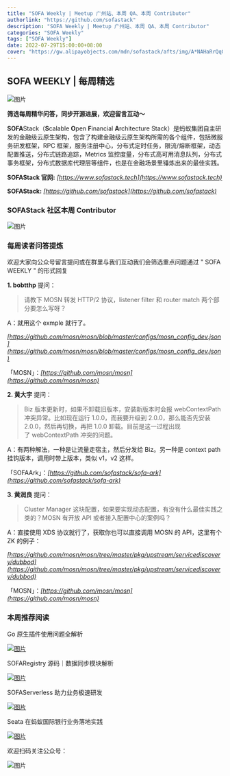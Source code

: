 ```yaml
---
title: "SOFA Weekly | Meetup 广州站、本周 QA、本周 Contributor"
authorlink: "https://github.com/sofastack"
description: "SOFA Weekly | Meetup 广州站、本周 QA、本周 Contributor"
categories: "SOFA Weekly"
tags: ["SOFA Weekly"]
date: 2022-07-29T15:00:00+08:00
cover: "https://gw.alipayobjects.com/mdn/sofastack/afts/img/A*NAHaRrQqGzAAAAAAAAAAAAAAARQnAQ"
---
```


## SOFA WEEKLY | 每周精选

![图片](https://p3-juejin.byteimg.com/tos-cn-i-k3u1fbpfcp/1e08fca65f7643c783d33f590bb41d5a~tplv-k3u1fbpfcp-zoom-1.image)

**筛选每周精华问答，同步开源进展，欢迎留言互动～**

**SOFA**Stack（**S**calable **O**pen **F**inancial **A**rchitecture Stack）是蚂蚁集团自主研发的金融级云原生架构，包含了构建金融级云原生架构所需的各个组件，包括微服务研发框架，RPC 框架，服务注册中心，分布式定时任务，限流/熔断框架，动态配置推送，分布式链路追踪，Metrics 监控度量，分布式高可用消息队列，分布式事务框架，分布式数据库代理层等组件，也是在金融场景里锤炼出来的最佳实践。

**SOFAStack 官网:** *[https://www.sofastack.tech](https://www.sofastack.tech)*

**SOFAStack:** *[https://github.com/sofastack](https://github.com/sofastack)*

### SOFAStack 社区本周 Contributor

![图片](https://p3-juejin.byteimg.com/tos-cn-i-k3u1fbpfcp/c73953cec00844cbb22ecf63358c00ae~tplv-k3u1fbpfcp-zoom-1.image)

### 每周读者问答提炼
欢迎大家向公众号留言提问或在群里与我们互动我们会筛选重点问题通过 " SOFA WEEKLY " 的形式回复

**1. bobtthp** 提问：

> 请教下 MOSN 转发 HTTP/2 协议，listener filter 和 router match 两个部分要怎么写呀？

A：就用这个 exmple 就行了。

*[https://github.com/mosn/mosn/blob/master/configs/mosn_config_dev.json](https://github.com/mosn/mosn/blob/master/configs/mosn_config_dev.json)*

「MOSN」：*[https://github.com/mosn/mosn](https://github.com/mosn/mosn)*

**2. 黄大宇** 提问：

> Biz 版本更新时，如果不卸载旧版本，安装新版本时会报 webContextPath 冲突异常。比如现在运行 1.0.0，而我要升级到 2.0.0，那么能否先安装 2.0.0，然后再切换，再把 1.0.0 卸载。目前是这一过程出现了 webContextPath 冲突的问题。

A：有两种解法，一种是让流量走宿主，然后分发给 Biz。另一种是 context path 挂钩版本，调用时带上版本，类似 v1，v2 这样。

「SOFAArk」：*[https://github.com/sofastack/sofa-ark](https://github.com/sofastack/sofa-ark)*

**3. 黄润良** 提问：

> Cluster Manager 这块配置，如果要实现动态配置，有没有什么最佳实践之类的？MOSN 有开放 API 或者接入配置中心的案例吗？

A：直接使用 XDS 协议就行了，获取你也可以直接调用 MOSN 的 API，这里有个 ZK 的例子：

*[https://github.com/mosn/mosn/tree/master/pkg/upstream/servicediscovery/dubbod](https://github.com/mosn/mosn/tree/master/pkg/upstream/servicediscovery/dubbod)*

「MOSN」：*[https://github.com/mosn/mosn](https://github.com/mosn/mosn)*

### 本周推荐阅读

Go 原生插件使用问题全解析

[![图片](https://p3-juejin.byteimg.com/tos-cn-i-k3u1fbpfcp/73b7f85cff8d4a89b14d6d7aeae5c335~tplv-k3u1fbpfcp-zoom-1.image)](http://mp.weixin.qq.com/s?__biz=MzUzMzU5Mjc1Nw==&mid=2247512138&idx=1&sn=851abb8d07d47f703e33978c9c125c59&chksm=faa35f90cdd4d6869c6cd4934c042484dbe1063c3fb85462d2f33e936b96240ae33d02d18c3a&scene=21)

SOFARegistry 源码｜数据同步模块解析

[![图片](https://p3-juejin.byteimg.com/tos-cn-i-k3u1fbpfcp/1d2e1dcf97454e229f5e80e45992e88d~tplv-k3u1fbpfcp-zoom-1.image)](http://mp.weixin.qq.com/s?__biz=MzUzMzU5Mjc1Nw==&mid=2247511796&idx=1&sn=14045ed1b3e634061e719ef434816abf&chksm=faa3412ecdd4c83808c5945af56558fe157395b21bc0d56665e102edb92316c6f245f94d306c&scene=21)

SOFAServerless 助力业务极速研发

[![图片](https://p3-juejin.byteimg.com/tos-cn-i-k3u1fbpfcp/60a3b7fcd9074ea58f4ba28b75741777~tplv-k3u1fbpfcp-zoom-1.image)](http://mp.weixin.qq.com/s?__biz=MzUzMzU5Mjc1Nw==&mid=2247508394&idx=1&sn=280fad012f3e78765d1a63acac53ac6b&chksm=faa34e70cdd4c7662c183fc1188f8162a6c421e9bb781ef887dba917364281fc16d57e11c42c&scene=21)

Seata 在蚂蚁国际银行业务落地实践

[![图片](https://p3-juejin.byteimg.com/tos-cn-i-k3u1fbpfcp/06b70be069f749aa95f6b290a5c6988c~tplv-k3u1fbpfcp-zoom-1.image)](http://mp.weixin.qq.com/s?__biz=MzUzMzU5Mjc1Nw==&mid=2247512945&idx=1&sn=006cc63f41c96a73b60ea7a11477310d&chksm=faa35cabcdd4d5bd910d44550bda12642de3baa61eea1a7c966387d53ca62afa63cc9f76ad66&scene=21)

欢迎扫码关注公众号：

![图片](https://p3-juejin.byteimg.com/tos-cn-i-k3u1fbpfcp/0fc902534709497790cfb2f8097329bf~tplv-k3u1fbpfcp-zoom-1.image)
